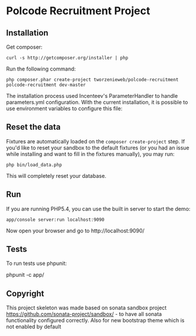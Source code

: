 Polcode Recruitment Project
=======================

Installation
------------

Get composer:

    curl -s http://getcomposer.org/installer | php

Run the following command:

    php composer.phar create-project tworzenieweb/polcode-recruitment polcode-recruitment dev-master

The installation process used Incenteev's ParameterHandler to handle parameters.yml configuration. With the current
installation, it is possible to use environment variables to configure this file:


Reset the data
--------------

Fixtures are automatically loaded on the ``composer create-project`` step. If you'd like to reset your sandbox to the default fixtures (or you had an issue while installing and want to fill in the fixtures manually), you may run:

    php bin/load_data.php

This will completely reset your database.

Run
---

If you are running PHP5.4, you can use the built in server to start the demo:

    app/console server:run localhost:9090

Now open your browser and go to http://localhost:9090/

Tests
-----

To run tests use phpunit:

phpunit -c app/


Copyright
-----

This project skeleton was made based on sonata sandbox project https://github.com/sonata-project/sandbox/ - to have all sonata functionality configured correctly. Also for new bootstrap theme which is not
 enabled by default
